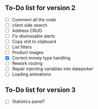 ## To-Do list for version 2
- [ ] Comment all the code
- [ ] client side search
- [ ] Address CRUD
- [ ] Fix dismissable alerts
- [ ] Copy shit to clipboard
- [ ] List filters
- [ ] Product images
- [x] Correct money type handling
- [ ] Rework routing
- [ ] Repair injecting variables into datepicker
- [ ] Loading animations

## To-Do list for version 3
- [ ] Statistics panel?